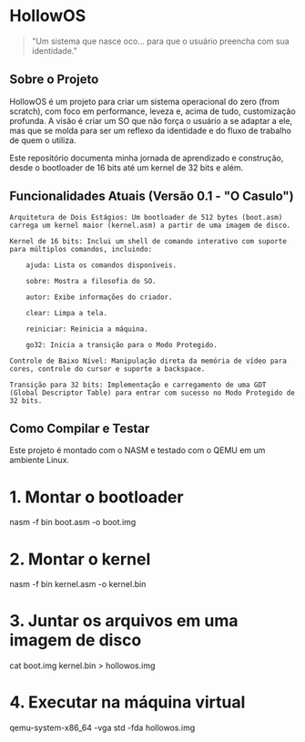 # HollowOS

> "Um sistema que nasce oco... para que o usuário preencha com sua identidade."

## Sobre o Projeto

HollowOS é um projeto para criar um sistema operacional do zero (from scratch), com foco em performance, leveza e, acima de tudo, customização profunda. A visão é criar um SO que não força o usuário a se adaptar a ele, mas que se molda para ser um reflexo da identidade e do fluxo de trabalho de quem o utiliza.

Este repositório documenta minha jornada de aprendizado e construção, desde o bootloader de 16 bits até um kernel de 32 bits e além.

## Funcionalidades Atuais (Versão 0.1 - "O Casulo")

    Arquitetura de Dois Estágios: Um bootloader de 512 bytes (boot.asm) carrega um kernel maior (kernel.asm) a partir de uma imagem de disco.

    Kernel de 16 bits: Inclui um shell de comando interativo com suporte para múltiplos comandos, incluindo:

        ajuda: Lista os comandos disponíveis.

        sobre: Mostra a filosofia do SO.

        autor: Exibe informações do criador.

        clear: Limpa a tela.

        reiniciar: Reinicia a máquina.

        go32: Inicia a transição para o Modo Protegido.

    Controle de Baixo Nível: Manipulação direta da memória de vídeo para cores, controle do cursor e suporte a backspace.

    Transição para 32 bits: Implementação e carregamento de uma GDT (Global Descriptor Table) para entrar com sucesso no Modo Protegido de 32 bits.

## Como Compilar e Testar

Este projeto é montado com o NASM e testado com o QEMU em um ambiente Linux.

# 1. Montar o bootloader
nasm -f bin boot.asm -o boot.img

# 2. Montar o kernel
nasm -f bin kernel.asm -o kernel.bin

# 3. Juntar os arquivos em uma imagem de disco
cat boot.img kernel.bin > hollowos.img

# 4. Executar na máquina virtual
qemu-system-x86_64 -vga std -fda hollowos.img
